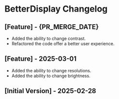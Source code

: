 # BetterDisplay Changelog

## [Feature] - {PR_MERGE_DATE}

* Added the ability to change contrast.
* Refactored the code offer a better user experience.

## [Feature] - 2025-03-01

* Added the ability to change resolutions.
* Added the ability to change brightness.

## [Initial Version] - 2025-02-28
